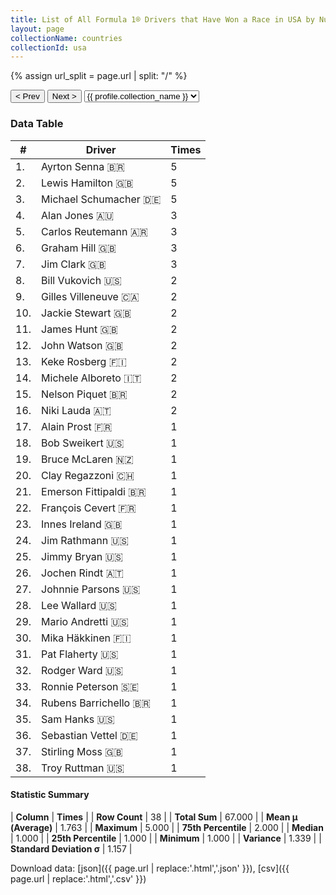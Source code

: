 ```yaml
---
title: List of All Formula 1® Drivers that Have Won a Race in USA by Number of Times
layout: page
collectionName: countries
collectionId: usa
---
```


{% assign url_split = page.url | split: "/" %}
<div id="collection-navigation">
<button onclick="selector.options[selector.selectedIndex-1].value && (window.location = selector.options[selector.selectedIndex-1].value);">&lt; Prev</button>
<button onclick="selector.options[selector.selectedIndex+1].value && (window.location = selector.options[selector.selectedIndex+1].value);">Next &gt;</button>
<select id="selector" onchange="this.options[this.selectedIndex].value && (window.location = this.options[this.selectedIndex].value);">
  {% for collectionId in site.data[page.collectionName].refs %}
    {% if collectionId == page.collectionId %}
      {% assign selected = "selected" %}
    {% else %}
      {% assign selected = "" %}
    {% endif %}
    {% assign profile = site.data[page.collectionName][collectionId].profile %}
    <option value="/f1/{{ page.collectionName }}/{{ collectionId }}/{{ url_split[4] }}" {{ selected }}>{{ profile.collection_name }}</option>
  {% endfor %}
</select>
</div>

<canvas id="chart" width="400" height="180"></canvas>
<script>
var data = {
    "datasets": [
        {
            "backgroundColor": [
                "#9C8E8D",
                "#9C8E8D",
                "#9C8E8D",
                "#9C8E8D",
                "#9C8E8D",
                "#9C8E8D",
                "#9C8E8D",
                "#9C8E8D",
                "#9C8E8D",
                "#9C8E8D",
                "#9C8E8D",
                "#9C8E8D",
                "#9C8E8D",
                "#9C8E8D",
                "#9C8E8D",
                "#9C8E8D",
                "#9C8E8D",
                "#9C8E8D",
                "#9C8E8D",
                "#9C8E8D",
                "#9C8E8D",
                "#9C8E8D",
                "#9C8E8D",
                "#9C8E8D",
                "#9C8E8D",
                "#9C8E8D",
                "#9C8E8D",
                "#9C8E8D",
                "#9C8E8D",
                "#9C8E8D",
                "#9C8E8D",
                "#9C8E8D",
                "#9C8E8D",
                "#9C8E8D",
                "#9C8E8D",
                "#9C8E8D",
                "#9C8E8D",
                "#9C8E8D"
            ],
            "borderColor": [
                "#1D181E",
                "#1D181E",
                "#1D181E",
                "#1D181E",
                "#1D181E",
                "#1D181E",
                "#1D181E",
                "#1D181E",
                "#1D181E",
                "#1D181E",
                "#1D181E",
                "#1D181E",
                "#1D181E",
                "#1D181E",
                "#1D181E",
                "#1D181E",
                "#1D181E",
                "#1D181E",
                "#1D181E",
                "#1D181E",
                "#1D181E",
                "#1D181E",
                "#1D181E",
                "#1D181E",
                "#1D181E",
                "#1D181E",
                "#1D181E",
                "#1D181E",
                "#1D181E",
                "#1D181E",
                "#1D181E",
                "#1D181E",
                "#1D181E",
                "#1D181E",
                "#1D181E",
                "#1D181E",
                "#1D181E",
                "#1D181E"
            ],
            "borderWidth": 1,
            "data": [
                5.0,
                5.0,
                5.0,
                3.0,
                3.0,
                3.0,
                3.0,
                2.0,
                2.0,
                2.0,
                2.0,
                2.0,
                2.0,
                2.0,
                2.0,
                2.0,
                1.0,
                1.0,
                1.0,
                1.0,
                1.0,
                1.0,
                1.0,
                1.0,
                1.0,
                1.0,
                1.0,
                1.0,
                1.0,
                1.0,
                1.0,
                1.0,
                1.0,
                1.0,
                1.0,
                1.0,
                1.0,
                1.0
            ],
            "label": "Times"
        }
    ],
    "labels": [
        "Ayrton Senna",
        "Lewis Hamilton",
        "Michael Schumacher",
        "Alan Jones",
        "Carlos Reutemann",
        "Graham Hill",
        "Jim Clark",
        "Bill Vukovich",
        "Gilles Villeneuve",
        "Jackie Stewart",
        "James Hunt",
        "John Watson",
        "Keke Rosberg",
        "Michele Alboreto",
        "Nelson Piquet",
        "Niki Lauda",
        "Alain Prost",
        "Bob Sweikert",
        "Bruce McLaren",
        "Clay Regazzoni",
        "Emerson Fittipaldi",
        "François Cevert",
        "Innes Ireland",
        "Jim Rathmann",
        "Jimmy Bryan",
        "Jochen Rindt",
        "Johnnie Parsons",
        "Lee Wallard",
        "Mario Andretti",
        "Mika Häkkinen",
        "Pat Flaherty",
        "Rodger Ward",
        "Ronnie Peterson",
        "Rubens Barrichello",
        "Sam Hanks",
        "Sebastian Vettel",
        "Stirling Moss",
        "Troy Ruttman"
    ]
};
var options = {
  legend: {
    display: false
  },
  scales: {
    xAxes: [{
      ticks: {
        beginAtZero: true,
        maxRotation: 180,
        display: window.innerWidth > 800
      }
    }],
    yAxes: [{
      ticks: {
        beginAtZero: true
      }
    }]
  },
  onResize: function(chart, size) {
    chart.options.scales.xAxes[0].ticks.display = size.width > 800;
  }
};
var chart = new Chart("chart", {
    data: data,
    type: 'bar',
    options: options
});
</script>



### Data Table

| # | Driver | Times |
|--|--|--|
| 1. | Ayrton Senna 🇧🇷 | 5 |
| 2. | Lewis Hamilton 🇬🇧 | 5 |
| 3. | Michael Schumacher 🇩🇪 | 5 |
| 4. | Alan Jones 🇦🇺 | 3 |
| 5. | Carlos Reutemann 🇦🇷 | 3 |
| 6. | Graham Hill 🇬🇧 | 3 |
| 7. | Jim Clark 🇬🇧 | 3 |
| 8. | Bill Vukovich 🇺🇸 | 2 |
| 9. | Gilles Villeneuve 🇨🇦 | 2 |
| 10. | Jackie Stewart 🇬🇧 | 2 |
| 11. | James Hunt 🇬🇧 | 2 |
| 12. | John Watson 🇬🇧 | 2 |
| 13. | Keke Rosberg 🇫🇮 | 2 |
| 14. | Michele Alboreto 🇮🇹 | 2 |
| 15. | Nelson Piquet 🇧🇷 | 2 |
| 16. | Niki Lauda 🇦🇹 | 2 |
| 17. | Alain Prost 🇫🇷 | 1 |
| 18. | Bob Sweikert 🇺🇸 | 1 |
| 19. | Bruce McLaren 🇳🇿 | 1 |
| 20. | Clay Regazzoni 🇨🇭 | 1 |
| 21. | Emerson Fittipaldi 🇧🇷 | 1 |
| 22. | François Cevert 🇫🇷 | 1 |
| 23. | Innes Ireland 🇬🇧 | 1 |
| 24. | Jim Rathmann 🇺🇸 | 1 |
| 25. | Jimmy Bryan 🇺🇸 | 1 |
| 26. | Jochen Rindt 🇦🇹 | 1 |
| 27. | Johnnie Parsons 🇺🇸 | 1 |
| 28. | Lee Wallard 🇺🇸 | 1 |
| 29. | Mario Andretti 🇺🇸 | 1 |
| 30. | Mika Häkkinen 🇫🇮 | 1 |
| 31. | Pat Flaherty 🇺🇸 | 1 |
| 32. | Rodger Ward 🇺🇸 | 1 |
| 33. | Ronnie Peterson 🇸🇪 | 1 |
| 34. | Rubens Barrichello 🇧🇷 | 1 |
| 35. | Sam Hanks 🇺🇸 | 1 |
| 36. | Sebastian Vettel 🇩🇪 | 1 |
| 37. | Stirling Moss 🇬🇧 | 1 |
| 38. | Troy Ruttman 🇺🇸 | 1 |

#### Statistic Summary

| **Column** | **Times** |
| **Row Count** | 38 |
| **Total Sum** | 67.000 |
| **Mean μ (Average)** | 1.763 |
| **Maximum** | 5.000 |
| **75th Percentile** | 2.000 |
| **Median** | 1.000 |
| **25th Percentile** | 1.000 |
| **Minimum** | 1.000 |
| **Variance** | 1.339 |
| **Standard Deviation σ** | 1.157 |

Download data: [json]({{ page.url | replace:'.html','.json' }}), [csv]({{ page.url | replace:'.html','.csv' }})
